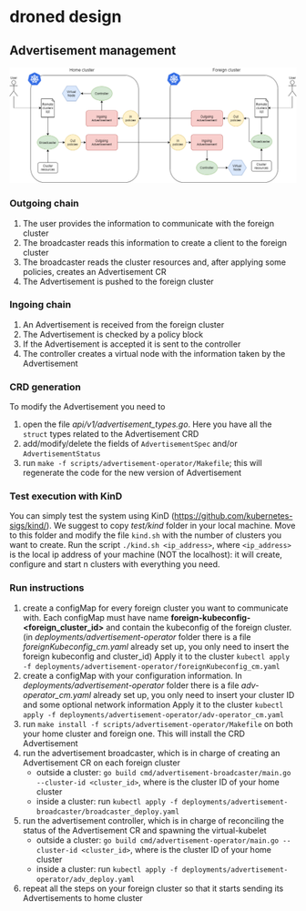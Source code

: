 # droned design

## Advertisement management
![architecture](../images/droned/Architecture.png)

### Outgoing chain
1. The user provides the information to communicate with the foreign cluster
2. The broadcaster reads this information to create a client to the foreign cluster
3. The broadcaster reads the cluster resources and, after applying some policies, creates an Advertisement CR
4. The Advertisement is pushed to the foreign cluster

### Ingoing chain
1. An Advertisement is received from the foreign cluster
2. The Advertisement is checked by a policy block
3. If the Advertisement is accepted it is sent to the controller
4. The controller creates a virtual node with the information taken by the Advertisement

### CRD generation
To modify the Advertisement you need to
1. open the file _api/v1/advertisement_types.go_. Here you have all the `struct` types related to the Advertisement CRD
2. add/modify/delete the fields of `AdvertisementSpec` and/or `AdvertisementStatus`
3. run `make -f scripts/advertisement-operator/Makefile`; this will regenerate the code for the new version of Advertisement

### Test execution with KinD
You can simply test the system using KinD (https://github.com/kubernetes-sigs/kind/). We suggest to copy _test/kind_ folder in your local machine.
Move to this folder and modify the file `kind.sh` with the number of clusters you want to create.
Run the script `./kind.sh <ip_address>`, where `<ip_address>` is the local ip address of your machine (NOT the localhost): it will create, configure and start n clusters with everything you need.

### Run instructions
1. create a configMap for every foreign cluster you want to communicate with. 
Each configMap must have name **foreign-kubeconfig-<foreign_cluster_id>** and contain the kubeconfig of the foreign cluster.
(in _deployments/advertisement-operator_ folder there is a file _foreignKubeconfig_cm.yaml_ already set up, you only need to insert the foreign kubeconfig and cluster_id)
Apply it to the cluster `kubectl apply -f deployments/advertisement-operator/foreignKubeconfig_cm.yaml`
2. create a configMap with your configuration information.
In _deployments/advertisement-operator_ folder there is a file _adv-operator_cm.yaml_ already set up, you only need to insert your cluster ID and some optional network information
Apply it to the cluster `kubectl apply -f deployments/advertisement-operator/adv-operator_cm.yaml`
3. run `make install -f scripts/advertisement-operator/Makefile` on both your home cluster and foreign one. This will install the CRD Advertisement
4. run the advertisement broadcaster, which is in charge of creating an Advertisement CR on each foreign cluster
    - outside a cluster: `go build cmd/advertisement-broadcaster/main.go --cluster-id <cluster_id>`, where <cluster-id> is the cluster ID of your home cluster
    - inside a cluster: run `kubectl apply -f deployments/advertisement-broadcaster/broadcaster_deploy.yaml`
5. run the advertisement controller, which is in charge of reconciling the status of the Advertisement CR and spawning the virtual-kubelet
    - outside a cluster: `go build cmd/advertisement-operator/main.go --cluster-id <cluster_id>`, where <cluster-id> is the cluster ID of your home cluster
    - inside a cluster: run `kubectl apply -f deployments/advertisement-operator/adv_deploy.yaml`
6. repeat all the steps on your foreign cluster so that it starts sending its Advertisements to home cluster